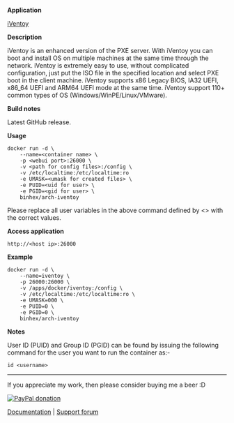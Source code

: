 **Application**

[iVentoy](https://www.iventoy.com/en/index.html)

**Description**

iVentoy is an enhanced version of the PXE server. With iVentoy you can boot and install OS on multiple machines at the same time through the network. iVentoy is extremely easy to use, without complicated configuration, just put the ISO file in the specified location and select PXE boot in the client machine. iVentoy supports x86 Legacy BIOS, IA32 UEFI, x86_64 UEFI and ARM64 UEFI mode at the same time. iVentoy support 110+ common types of OS (Windows/WinPE/Linux/VMware).

**Build notes**

Latest GitHub release.

**Usage**
```
docker run -d \
    --name=<container name> \
    -p <webui port>:26000 \
    -v <path for config files>:/config \
    -v /etc/localtime:/etc/localtime:ro
    -e UMASK=<umask for created files> \
    -e PUID=<uid for user> \
    -e PGID=<gid for user> \
    binhex/arch-iventoy
```

Please replace all user variables in the above command defined by <> with the correct values.

**Access application**

`http://<host ip>:26000`

**Example**
```
docker run -d \
    --name=iventoy \
    -p 26000:26000 \
    -v /apps/docker/iventoy:/config \
    -v /etc/localtime:/etc/localtime:ro \
    -e UMASK=000 \
    -e PUID=0 \
    -e PGID=0 \
    binhex/arch-iventoy
```

**Notes**

User ID (PUID) and Group ID (PGID) can be found by issuing the following command for the user you want to run the container as:-

```
id <username>
```
___
If you appreciate my work, then please consider buying me a beer  :D

[![PayPal donation](https://www.paypal.com/en_US/i/btn/btn_donate_SM.gif)](https://www.paypal.com/cgi-bin/webscr?cmd=_s-xclick&hosted_button_id=MM5E27UX6AUU4)

[Documentation](https://github.com/binhex/documentation) | [Support forum](https://forums.unraid.net/topic/174999-support-binhex-bitmagnet)